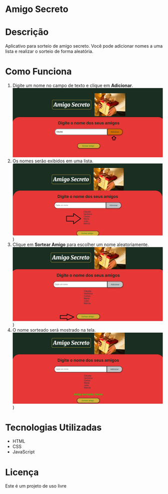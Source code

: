 # Amigo Secreto

# Descrição
Aplicativo para sorteio de amigo secreto. Você pode adicionar nomes a uma lista e realizar o sorteio de forma aleatória.

# Como Funciona
1. Digite um nome no campo de texto e clique em **Adicionar**.
   ![Imagem adicionando nome](https://github.com/Nana210407/SorteioAmigoSecreto/blob/main/imagem1.jpg)
2. Os nomes serão exibidos em uma lista.
   ![Imagem mostrando a lista de nomes](https://github.com/Nana210407/SorteioAmigoSecreto/blob/main/imagem2.jpg))
3. Clique em **Sortear Amigo** para escolher um nome aleatoriamente.
   ![Imagem clicando no botão de sorteio](https://github.com/Nana210407/SorteioAmigoSecreto/blob/main/imagem3.jpg))
4. O nome sorteado será mostrado na tela.
   ![Imagem do nome sorteado](https://github.com/Nana210407/SorteioAmigoSecreto/blob/main/imagem4.jpg))

# Tecnologias Utilizadas
- HTML
- CSS
- JavaScript

# Licença
Este é um projeto de uso livre
